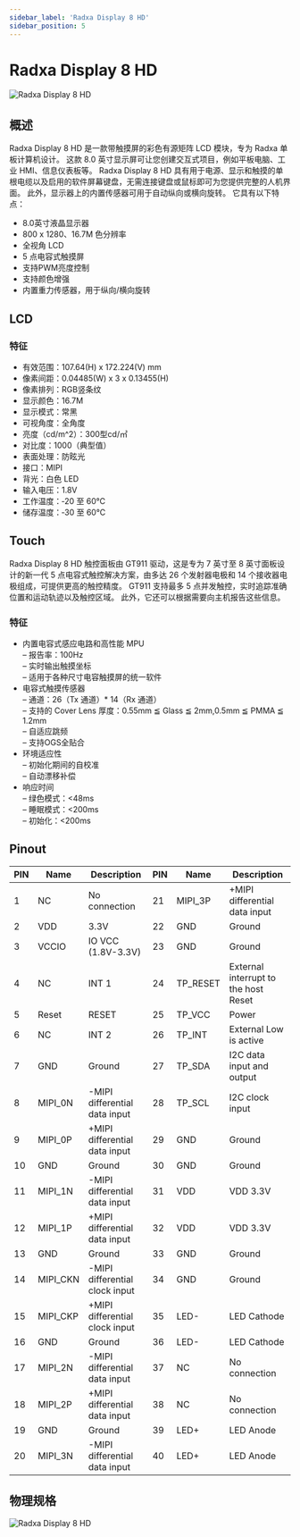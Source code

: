 ```yaml
---
sidebar_label: 'Radxa Display 8 HD'
sidebar_position: 5
---
```


# Radxa Display 8 HD


![Radxa Display 8 HD](/img/accessories/display-8-hd.webp)

## 概述
Radxa Display 8 HD 是一款带触摸屏的彩色有源矩阵 LCD 模块，专为 Radxa 单板计算机设计。 这款 8.0 英寸显示屏可让您创建交互式项目，例如平板电脑、工业 HMI、信息仪表板等。 Radxa Display 8 HD 具有用于电源、显示和触摸的单根电缆以及启用的软件屏幕键盘，无需连接键盘或鼠标即可为您提供完整的人机界面。 此外，显示器上的内置传感器可用于自动纵向或横向旋转。 它具有以下特点：
- 8.0英寸液晶显示器
- 800 x 1280、16.7M 色分辨率
- 全视角 LCD
- 5 点电容式触摸屏
- 支持PWM亮度控制
- 支持颜色增强
- 内置重力传感器，用于纵向/横向旋转 

## LCD
### 特征
- 有效范围：107.64(H) x 172.224(V) mm
- 像素间距：0.04485(W) x 3 x 0.13455(H)
- 像素排列：RGB竖条纹
- 显示颜色：16.7M
- 显示模式：常黑
- 可视角度：全角度
- 亮度（cd/m^2）：300型cd/㎡
- 对比度：1000（典型值）
- 表面处理：防眩光
- 接口：MIPI
- 背光：白色 LED
- 输入电压：1.8V
- 工作温度：‑20 至 60℃
- 储存温度：‑30 至 60℃


## Touch
Radxa Display 8 HD 触控面板由 GT911 驱动，这是专为 7 英寸至 8 英寸面板设计的新一代 5 点电容式触控解决方案，由多达 26 个发射器电极和 14 个接收器电极组成，可提供更高的触控精度。 GT911 支持最多 5 点并发触控，实时追踪准确位置和运动轨迹以及触控区域。 此外，它还可以根据需要向主机报告这些信息。 


### 特征
- 内置电容式感应电路和高性能 MPU  
     – 报告率：100Hz  
     – 实时输出触摸坐标  
     – 适用于各种尺寸电容触摸屏的统一软件  
- 电容式触摸传感器  
– 通道：26（Tx 通道）* 14（Rx 通道）  
     – 支持的 Cover Lens 厚度：0.55mm ≦ Glass ≦ 2mm,0.5mm ≦ PMMA ≦ 1.2mm  
     – 自适应跳频  
     – 支持OGS全贴合  
- 环境适应性  
     – 初始化期间的自校准  
     – 自动漂移补偿  
- 响应时间  
     – 绿色模式：<48ms    
     – 睡眠模式：<200ms  
     – 初始化：<200ms  

## Pinout

| PIN | Name     | Description                                    | PIN | Name     | Description                                    |
|-----|----------|------------------------------------------------|-----|----------|------------------------------------------------|
| 1   | NC       | No connection                                  | 21  | MIPI_3P  | +MIPI differential data input                  |
| 2   | VDD      | 3.3V                                           | 22  | GND      | Ground                                         |
| 3   | VCCIO    | IO VCC (1.8V-3.3V)                             | 23  | GND      | Ground                                         |
| 4   | NC       | INT 1                                          | 24  | TP_RESET | External interrupt to the host Reset           |
| 5   | Reset    | RESET                                          | 25  | TP_VCC   | Power                                          |
| 6   | NC       | INT 2                                          | 26  | TP_INT   | External Low is active                         |
| 7   | GND      | Ground                                         | 27  | TP_SDA   | I2C data input and output                      |
| 8   | MIPI_0N  | -MIPI differential data input                  | 28  | TP_SCL   | I2C clock input                                |
| 9   | MIPI_0P  | +MIPI differential data input                  | 29  | GND      | Ground                                         |
| 10  | GND      | Ground                                         | 30  | GND      | Ground                                         |
| 11  | MIPI_1N  | -MIPI differential data input                  | 31  | VDD      | VDD 3.3V                                       |
| 12  | MIPI_1P  | +MIPI differential data input                  | 32  | VDD      | VDD 3.3V                                       |
| 13  | GND      | Ground                                         | 33  | GND      | Ground                                         |
| 14  | MIPI_CKN | -MIPI differential clock input                 | 34  | GND      | Ground                                         |
| 15  | MIPI_CKP | +MIPI differential clock input                 | 35  | LED-     | LED Cathode                                    |
| 16  | GND      | Ground                                         | 36  | LED-     | LED Cathode                                    |
| 17  | MIPI_2N  | -MIPI differential data input                  | 37  | NC       | No connection                                  |
| 18  | MIPI_2P  | +MIPI differential data input                  | 38  | NC       | No connection                                  |
| 19  | GND      | Ground                                         | 39  | LED+     | LED Anode                                      |
| 20  | MIPI_3N  | -MIPI differential data input                  | 40  | LED+     | LED Anode                                      |

## 物理规格
![Radxa Display 8 HD](/img/accessories/rock5a-display-8hd-spec.webp)

